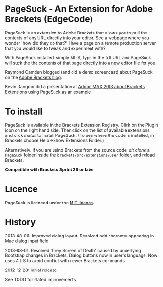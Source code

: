 PageSuck - An Extension for Adobe Brackets (EdgeCode)
=====================================================

PageSuck is an extension to Adobe Brackets that allows you to pull the contents
of any URL directly into your editor. See a webpage where you wonder 'how did they do that?'
Have a page on a remote production server that you would like to tweak and experiment with?

With PageSuck installed, simply Alt-S, type in the full URL and PageSuck will suck the
the contents of that page directly into a new editor file for you.

Raymond Camden blogged (and did a demo screencast) about PageSuck on the [Adobe Brackets blog](http://blog.brackets.io/2013/02/11/pagesuck-brackets-extension/#more-402).

Kevin Dangoor did a presentation at [Adobe MAX 2013 about Brackets Extensions](http://tv.adobe.com/watch/max-2013/extending-brackets-with-javascript/) using PageSuck as an example.

To install
==========

PageSuck is available in the Brackets Extension Registry. Click on the Plugin icon on the right hand side.
Then click on the list of available extensions and click *Install* to install PageSuck. (To see where the
code is installed, in Brackets choose Help->Show Extensions Folder.)

Alternatively, if you are using Brackets from the source code, *git clone* a ```PageSuck``` folder
inside the ```brackets/src/extensions/user``` folder, and reload Brackets.

**Compatible with Brackets Sprint 28 or later**

Licence
=======
PageSuck is licenced under the [MIT licence](http://en.wikipedia.org/wiki/MIT_licence).

History
=======
2013-08-06: Improved dialog layout. Resolved odd character appearing in Mac dialog input field

2013-08-01: Resolved 'Grey Screen of Death' caused by underlying Bootstrap changes in Brackets.
            Dialog buttons now in user's language.
            Now uses Alt-S to avoid conflict with newer Brackets commands

2012-12-28: Initial release

See TODO for slated improvements
